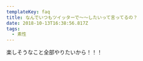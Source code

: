```yaml
---
templateKey: faq
title: なんでいつもツイッターで〜〜したいって言ってるの？
date: 2018-10-13T16:38:56.817Z
tags:
  - 素性
---
```

楽しそうなこと全部やりたいから！！！

